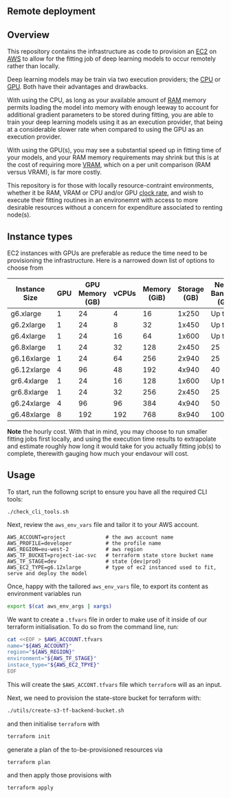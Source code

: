 ## Remote deployment 

## Overview 

This repository contains the infrastructure as code to provision an [EC2](https://aws.amazon.com/pm/ec2/?gclid=CjwKCAiAneK8BhAVEiwAoy2HYRJ80Nf5rCxwkctj5RfldsFhHREjb7a2I3d1mB2irtQkLJnRmlUmwBoCMXoQAvD_BwE&trk=c49c9dff-8619-4ee1-8d47-8585eb10c61e&sc_channel=ps&ef_id=CjwKCAiAneK8BhAVEiwAoy2HYRJ80Nf5rCxwkctj5RfldsFhHREjb7a2I3d1mB2irtQkLJnRmlUmwBoCMXoQAvD_BwE:G:s&s_kwcid=AL!4422!3!638364387973!e!!g!!ec2!19090032168!140900569821)  on [AWS](https://aws.amazon.com/free/?gclid=CjwKCAiAneK8BhAVEiwAoy2HYarfGp5s2zmOntzYKVk4GZzDUoqVBT_OTMyRcaph4714VAcTKDzgvBoCGH0QAvD_BwE&trk=d5254134-67ca-4a35-91cc-77868c97eedd&sc_channel=ps&ef_id=CjwKCAiAneK8BhAVEiwAoy2HYarfGp5s2zmOntzYKVk4GZzDUoqVBT_OTMyRcaph4714VAcTKDzgvBoCGH0QAvD_BwE:G:s&s_kwcid=AL!4422!3!433803620858!e!!g!!aws!1680401428!67152600164) to allow for the fitting job of deep learning models to occur remotely rather than locally.

Deep learning models may be train via two execution providers; the [CPU](https://en.wikipedia.org/wiki/Central_processing_unit) or [GPU](https://en.wikipedia.org/wiki/Graphics_processing_unit). Both have their advantages and drawbacks. 



With using the CPU, as long as your available amount of [RAM](https://en.wikipedia.org/wiki/Random-access_memory) memory  permits loading the model into memory with enough leeway to account for additional gradient parameters to be stored during fitting, you are able to train your deep learning models using it as an execution provider, that being at a considerable slower rate when compared to using the GPU as an execution provider. 

With using the GPU(s), you may see a substantial speed up in fitting time of your models, and your RAM memory requirements may shrink but this is at  the cost of requiring more [VRAM](https://en.wikipedia.org/wiki/Video_random-access_memory), which on a per unit comparison (RAM versus VRAM), is far more costly.


This repository is for those with locally resource-contraint environments, whether it be RAM, VRAM or CPU and/or GPU [clock rate](https://en.wikipedia.org/wiki/Clock_rate), and wish to execute their fitting routines in an environemnt with access to more desirable resources without a concern for expenditure associated to renting node(s).  

## Instance types 
EC2 instances with GPUs are preferable as reduce the time need to be provisioning the infrastructure. Here is a narrowed down list of options to choose from 

| Instance Size |GPU|GPU Memory (GB)|vCPUs |Memory (GiB) |Storage (GB) | Network Bandwidth (Gbps) | EBS Bandwidth (Gbps) | On Demand Price/hr* |
| ----------- | - | -- | -- | --- | ----- | -------- | ------- | ------ |
| g6.xlarge   | 1 | 24 | 4  | 16  | 1x250 | Up to 10 | Up to 5 | $0.805 | 
| g6.2xlarge  | 1 | 24 | 8  | 32  | 1x450 | Up to 10 | Up to 5 | $0.978 |
| g6.4xlarge  | 1 | 24 | 16 | 64  | 1x600 | Up to 25 | 8       | $1.323 | 
| g6.8xlarge  | 1 | 24 | 32 | 128 | 2x450 | 25       | 16      | $2.014 |
| g6.16xlarge | 1 | 24 | 64 | 256 | 2x940 | 25       | 20      | $3.397 | 
| g6.12xlarge | 4 | 96  | 48  | 192 | 4x940 | 40  | 20 | $4.602 |
| gr6.4xlarge | 1 | 24 | 16 | 128 | 1x600 | Up to 25 | 8  | $1.539 |
| gr6.8xlarge | 1 | 24 | 32 | 256 | 2x450 | 25       | 16 | $2.446 | 
| g6.24xlarge | 4 | 96  | 96  | 384 | 4x940 | 50  | 30 | $6.675 | 
| g6.48xlarge | 8 | 192 | 192 | 768 | 8x940 | 100 | 60 | $13.35 | 


**Note** the hourly cost. With that in mind, you may choose to run smaller fitting jobs first locally, and using the execution time results to extrapolate and estimate roughly how long it would take for you actually fitting job(s) to complete, therewith gauging how much your endavour will cost.


## Usage 

To start, run the followng script to ensure you have all the required CLI tools: 
```
./check_cli_tools.sh
```
Next, review the `aws_env_vars` file and tailor it to your AWS account. 
```plaintext
AWS_ACCOUNT=project             # the aws account name 
AWS_PROFILE=developer           # the profile name
AWS_REGION=eu-west-2            # aws region 
AWS_TF_BUCKET=project-iac-svc   # terraform state store bucket name 
AWS_TF_STAGE=dev                # state {dev|prod}
AWS_EC2_TYPE=g6.12xlarge        # type of ec2 instanced used to fit, serve and deploy the model
```
Once, happy with the tailored `aws_env_vars` file, to export its content as environment variables run 


```bash
export $(cat aws_env_args | xargs)
```

We want to create a `.tfvars` file in order to make use of it inside of our terraform initialisation. To do so from the command line, run:

```bash
cat <<EOF > $AWS_ACCOUNT.tfvars
name="${AWS_ACCOUNT}"
region="${AWS_REGION}"
environment="${AWS_TF_STAGE}"
instace_type="${AWS_EC2_TPYE}"
EOF
```
This will create the `$AWS_ACCONT.tfvars` file which `terraform` will as an input. 


Next, we need to provision the state-store bucket for terraform with:
```bash
./utils/create-s3-tf-backend-bucket.sh 
```
and then initialise `terraform` with
```bash
terraform init
```
generate a plan of the to-be-provisioned resources via 
```
terraform plan
```
and then apply those provisions with
```
terraform apply
```








